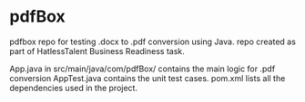 # pdfBox
 pdfbox repo for testing .docx to .pdf conversion using Java. repo created as part of HatlessTalent Business Readiness task.
 
 App.java in src/main/java/com/pdfBox/ contains the main logic for .pdf conversion
 AppTest.java contains the unit test cases.
 pom.xml lists all the dependencies used in the project.
